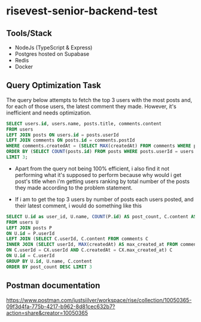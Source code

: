 # risevest-senior-backend-test

## Tools/Stack

- NodeJs (TypeScript & Express)
- Postgres hosted on Supabase
- Redis
- Docker


## Query Optimization Task

The query below attempts to fetch the top 3 users with the most posts and, for each of those users, the latest comment they made. However, it's inefficient and needs optimization.

```sql
SELECT users.id, users.name, posts.title, comments.content
FROM users
LEFT JOIN posts ON users.id = posts.userId
LEFT JOIN comments ON posts.id = comments.postId
WHERE comments.createdAt = (SELECT MAX(createdAt) FROM comments WHERE postId = posts.id)
ORDER BY (SELECT COUNT(posts.id) FROM posts WHERE posts.userId = users.id) DESC
LIMIT 3;

```
- Apart from the query not being 100% efficient, i also find it not performing what it's supposed to perform because why would i get post's title when i'm getting users ranking by total number of the posts they made according to the problem statement.

- If i am to get the top 3 users by number of posts each users posted, and their latest comment, i would do something like this

```sql
SELECT U.id as user_id, U.name, COUNT(P.id) AS post_count, C.content AS recent_comment 
FROM users U 
LEFT JOIN posts P 
ON U.id = P.userId 
LEFT JOIN (SELECT C.userId, C.content FROM comments C 
INNER JOIN (SELECT userId, MAX(createdAt) AS max_created_at FROM comments GROUP BY userId) CX 
ON C.userId = CX.userId AND C.createdAt = CX.max_created_at) C 
ON U.id = C.userId 
GROUP BY U.id, U.name, C.content 
ORDER BY post_count DESC LIMIT 3
```

## Postman documentation
https://www.postman.com/justsiilver/workspace/rise/collection/10050365-09f3d4fa-775b-4217-b962-8d81cec632b7?action=share&creator=10050365